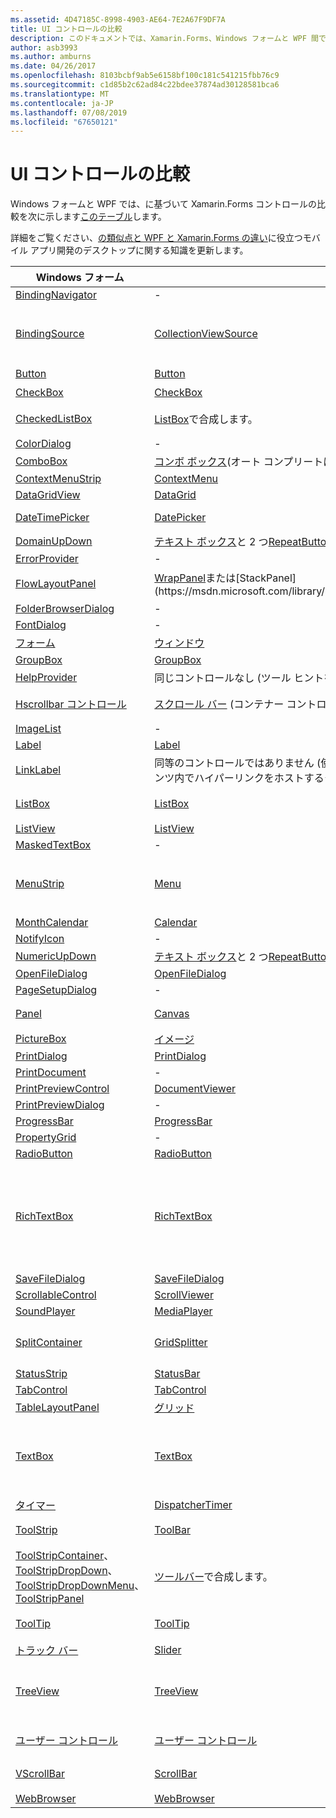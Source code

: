 ```yaml
---
ms.assetid: 4D47185C-8998-4903-AE64-7E2A67F9DF7A
title: UI コントロールの比較
description: このドキュメントでは、Xamarin.Forms、Windows フォームと WPF 間で UI コントロールの比較を示します。 Xamarin.Forms の WPF とを比較するその他のドキュメントにもリンクします。
author: asb3993
ms.author: amburns
ms.date: 04/26/2017
ms.openlocfilehash: 8103bcbf9ab5e6158bf100c181c541215fbb76c9
ms.sourcegitcommit: c1d85b2c62ad84c22bdee37874ad30128581bca6
ms.translationtype: MT
ms.contentlocale: ja-JP
ms.lasthandoff: 07/08/2019
ms.locfileid: "67650121"
---
```

# <a name="ui-controls-comparison"></a>UI コントロールの比較

Windows フォームと WPF では、に基づいて Xamarin.Forms コントロールの比較を次に示します[このテーブル](/dotnet/framework/wpf/advanced/windows-forms-controls-and-equivalent-wpf-controls)します。

詳細をご覧ください、[の類似点と WPF と Xamarin.Forms の違い](wpf.md)に役立つモバイル アプリ開発のデスクトップに関する知識を更新します。

|Windows フォーム|WPF|Xamarin.Forms|
|--- |--- |--- |
|[BindingNavigator](https://msdn.microsoft.com/library/system.windows.forms.bindingnavigator(v=vs.110).aspx)|-|-|
|[BindingSource](https://msdn.microsoft.com/library/system.windows.forms.bindingsource(v=vs.110).aspx)|[CollectionViewSource](https://msdn.microsoft.com/library/system.windows.data.collectionviewsource(v=vs.110).aspx)|次のようなプロパティをバインドします。 BindingContext|
|[Button](https://msdn.microsoft.com/library/system.windows.forms.button(v=vs.110).aspx)|[Button](https://msdn.microsoft.com/library/system.windows.controls.button(v=vs.110).aspx)|ボタン|
|[CheckBox](https://msdn.microsoft.com/library/system.windows.forms.checkbox(v=vs.110).aspx)|[CheckBox](https://msdn.microsoft.com/library/system.windows.controls.checkbox(v=vs.110).aspx)|切り替え|
|[CheckedListBox](https://msdn.microsoft.com/library/system.windows.forms.checkedlistbox(v=vs.110).aspx)|[ListBox](https://msdn.microsoft.com/library/system.windows.controls.listbox(v=vs.110).aspx)で合成します。|ListView で合成します。|
|[ColorDialog](https://msdn.microsoft.com/library/system.windows.forms.colordialog(v=vs.110).aspx)|-|-|
|[ComboBox](https://msdn.microsoft.com/library/system.windows.forms.combobox(v=vs.110).aspx)|[コンボ ボックス](https://msdn.microsoft.com/library/system.windows.controls.combobox(v=vs.110).aspx)(オート コンプリートはサポートされません)|ピッカー|
|[ContextMenuStrip](https://msdn.microsoft.com/library/system.windows.forms.contextmenustrip(v=vs.110).aspx)|[ContextMenu](https://msdn.microsoft.com/library/system.windows.controls.contextmenu(v=vs.110).aspx)|-|
|[DataGridView](https://msdn.microsoft.com/library/system.windows.forms.datagridview(v=vs.110).aspx)|[DataGrid](https://msdn.microsoft.com/library/system.windows.controls.datagrid(v=vs.110).aspx)|-|
|[DateTimePicker](https://msdn.microsoft.com/library/system.windows.forms.datetimepicker(v=vs.110).aspx)|[DatePicker](https://msdn.microsoft.com/library/system.windows.controls.datepicker(v=vs.110).aspx)|DatePicker & TimePicker|
|[DomainUpDown](https://msdn.microsoft.com/library/system.windows.forms.domainupdown(v=vs.110).aspx)|[テキスト ボックス](https://msdn.microsoft.com/library/system.windows.controls.textbox(v=vs.110).aspx)と 2 つ[RepeatButton](https://msdn.microsoft.com/library/system.windows.controls.primitives.repeatbutton(v=vs.110).aspx)コントロール。|ステッパ|
|[ErrorProvider](https://msdn.microsoft.com/library/system.windows.forms.errorprovider(v=vs.110).aspx)|-|-|
|[FlowLayoutPanel](https://msdn.microsoft.com/library/system.windows.forms.flowlayoutpanel(v=vs.110).aspx)|[WrapPanel](https://msdn.microsoft.com/library/system.windows.controls.wrappanel(v=vs.110).aspx)または[StackPanel](https://msdn.microsoft.com/library/system.windows.controls.stackpanel(v=vs.110).aspx)|StackLayout または FlexLayout|
|[FolderBrowserDialog](https://msdn.microsoft.com/library/system.windows.forms.folderbrowserdialog(v=vs.110).aspx)|-|-|
|[FontDialog](https://msdn.microsoft.com/library/system.windows.forms.fontdialog(v=vs.110).aspx)|-|-|
|[フォーム](https://msdn.microsoft.com/library/system.windows.forms.form(v=vs.110).aspx)|[ウィンドウ](https://msdn.microsoft.com/library/system.windows.window(v=vs.110).aspx)|ページ|
|[GroupBox](https://msdn.microsoft.com/library/system.windows.forms.groupbox(v=vs.110).aspx)|[GroupBox](https://msdn.microsoft.com/library/system.windows.controls.groupbox(v=vs.110).aspx)|-|
|[HelpProvider](https://msdn.microsoft.com/library/system.windows.forms.helpprovider(v=vs.110).aspx)|同じコントロールなし (ツール ヒントを使用します)。|-|
|[Hscrollbar コントロール](https://msdn.microsoft.com/library/system.windows.forms.hscrollbar(v=vs.110).aspx)|[スクロール バー](https://msdn.microsoft.com/library/system.windows.controls.primitives.scrollbar(v=vs.110).aspx) (コンテナー コントロールに組み込まれているスクロール)|ScrollView を使用します。|
|[ImageList](https://msdn.microsoft.com/library/system.windows.forms.imagelist(v=vs.110).aspx)|-|-|
|[Label](https://msdn.microsoft.com/library/system.windows.forms.label(v=vs.110).aspx)|[Label](https://msdn.microsoft.com/library/system.windows.controls.label(v=vs.110).aspx)|group1|
|[LinkLabel](https://msdn.microsoft.com/library/system.windows.forms.linklabel(v=vs.110).aspx)|同等のコントロールではありません (使用することができます、[ハイパーリンク](https://msdn.microsoft.com/library/system.windows.documents.hyperlink(v=vs.110).aspx)フロー コンテンツ内でハイパーリンクをホストするクラス)。|-|
|[ListBox](https://msdn.microsoft.com/library/system.windows.forms.listbox(v=vs.110).aspx)|[ListBox](https://msdn.microsoft.com/library/system.windows.controls.listbox(v=vs.110).aspx)|ListView を使用します。|
|[ListView](https://msdn.microsoft.com/library/system.windows.forms.listview(v=vs.110).aspx)|[ListView](https://msdn.microsoft.com/library/system.windows.controls.listview(v=vs.110).aspx)|ListView|
|[MaskedTextBox](https://msdn.microsoft.com/library/system.windows.forms.maskedtextbox(v=vs.110).aspx)|-|-|
|[MenuStrip](https://msdn.microsoft.com/library/system.windows.forms.menustrip(v=vs.110).aspx)|[Menu](https://msdn.microsoft.com/library/system.windows.controls.menu(v=vs.110).aspx)|MasterDetailPage または TabbedPage を検討してください。|
|[MonthCalendar](https://msdn.microsoft.com/library/system.windows.forms.monthcalendar(v=vs.110).aspx)|[Calendar](https://msdn.microsoft.com/library/system.windows.controls.calendar(v=vs.110).aspx)|-|
|[NotifyIcon](https://msdn.microsoft.com/library/system.windows.forms.notifyicon(v=vs.110).aspx)|-|-|
|[NumericUpDown](https://msdn.microsoft.com/library/system.windows.forms.numericupdown(v=vs.110).aspx)|[テキスト ボックス](https://msdn.microsoft.com/library/system.windows.controls.textbox(v=vs.110).aspx)と 2 つ[RepeatButton](https://msdn.microsoft.com/library/system.windows.controls.primitives.repeatbutton(v=vs.110).aspx)コントロール。|ステッパ|
|[OpenFileDialog](https://msdn.microsoft.com/library/system.windows.forms.openfiledialog(v=vs.110).aspx)|[OpenFileDialog](https://msdn.microsoft.com/library/microsoft.win32.openfiledialog(v=vs.110).aspx)|-|
|[PageSetupDialog](https://msdn.microsoft.com/library/system.windows.forms.pagesetupdialog(v=vs.110).aspx)|-|-|
|[Panel](https://msdn.microsoft.com/library/system.windows.forms.panel(v=vs.110).aspx)|[Canvas](https://msdn.microsoft.com/library/system.windows.controls.canvas(v=vs.110).aspx)|ビューまたは AbsoluteLayout|
|[PictureBox](https://msdn.microsoft.com/library/system.windows.forms.picturebox(v=vs.110).aspx)|[イメージ](https://msdn.microsoft.com/library/system.windows.controls.image(v=vs.110).aspx)|イメージ|
|[PrintDialog](https://msdn.microsoft.com/library/system.windows.forms.printdialog(v=vs.110).aspx)|[PrintDialog](https://msdn.microsoft.com/library/system.windows.controls.printdialog(v=vs.110).aspx)|-|
|[PrintDocument](https://msdn.microsoft.com/library/system.drawing.printing.printdocument(v=vs.110).aspx)|-|-|
|[PrintPreviewControl](https://msdn.microsoft.com/library/system.windows.forms.printpreviewcontrol(v=vs.110).aspx)|[DocumentViewer](https://msdn.microsoft.com/library/system.windows.controls.documentviewer(v=vs.110).aspx)|-|
|[PrintPreviewDialog](https://msdn.microsoft.com/library/system.windows.forms.printpreviewdialog(v=vs.110).aspx)|-|-|
|[ProgressBar](https://msdn.microsoft.com/library/system.windows.forms.progressbar(v=vs.110).aspx)|[ProgressBar](https://msdn.microsoft.com/library/system.windows.controls.progressbar(v=vs.110).aspx)|ProgressBar|
|[PropertyGrid](https://msdn.microsoft.com/library/system.windows.forms.propertygrid(v=vs.110).aspx)|-|-|
|[RadioButton](https://msdn.microsoft.com/library/system.windows.forms.radiobutton(v=vs.110).aspx)|[RadioButton](https://msdn.microsoft.com/library/system.windows.controls.radiobutton(v=vs.110).aspx)|-|
|[RichTextBox](https://msdn.microsoft.com/library/system.windows.forms.richtextbox(v=vs.110).aspx)|[RichTextBox](https://msdn.microsoft.com/library/system.windows.controls.richtextbox(v=vs.110).aspx)|エディターでは、(書式設定された) リッチ テキストの 1 つの行のテキストのエントリはサポートされていません|
|[SaveFileDialog](https://msdn.microsoft.com/library/system.windows.forms.savefiledialog(v=vs.110).aspx)|[SaveFileDialog](https://msdn.microsoft.com/library/microsoft.win32.savefiledialog(v=vs.110).aspx)|-|
|[ScrollableControl](https://msdn.microsoft.com/library/system.windows.forms.scrollablecontrol(v=vs.110).aspx)|[ScrollViewer](https://msdn.microsoft.com/library/system.windows.controls.scrollviewer(v=vs.110).aspx)|ScrollView|
|[SoundPlayer](https://msdn.microsoft.com/library/system.media.soundplayer(v=vs.110).aspx)|[MediaPlayer](https://msdn.microsoft.com/library/system.windows.media.mediaplayer(v=vs.110).aspx)|-|
|[SplitContainer](https://msdn.microsoft.com/library/system.windows.forms.splitcontainer(v=vs.110).aspx)|[GridSplitter](https://msdn.microsoft.com/library/system.windows.controls.gridsplitter(v=vs.110).aspx)|MasterDetailPage を検討してください。|
|[StatusStrip](https://msdn.microsoft.com/library/system.windows.forms.statusstrip(v=vs.110).aspx)|[StatusBar](https://msdn.microsoft.com/library/system.windows.controls.primitives.statusbar(v=vs.110).aspx)|-|
|[TabControl](https://msdn.microsoft.com/library/system.windows.forms.tabcontrol(v=vs.110).aspx)|[TabControl](https://msdn.microsoft.com/library/system.windows.controls.tabcontrol(v=vs.110).aspx)|TabbedPage|
|[TableLayoutPanel](https://msdn.microsoft.com/library/system.windows.forms.tablelayoutpanel(v=vs.110).aspx)|[グリッド](https://msdn.microsoft.com/library/system.windows.controls.grid(v=vs.110).aspx)|グリッド|
|[TextBox](https://msdn.microsoft.com/library/system.windows.forms.textbox(v=vs.110).aspx)|[TextBox](https://msdn.microsoft.com/library/system.windows.controls.textbox(v=vs.110).aspx)|エディターでリッチ (書式設定された) テキストがサポートされていません|
|[タイマー](https://msdn.microsoft.com/library/system.windows.forms.timer(v=vs.110).aspx)|[DispatcherTimer](https://msdn.microsoft.com/library/system.windows.threading.dispatchertimer(v=vs.110).aspx)|Device.StartTime()|
|[ToolStrip](https://msdn.microsoft.com/library/system.windows.forms.toolstrip(v=vs.110).aspx)|[ToolBar](https://msdn.microsoft.com/library/system.windows.controls.toolbar(v=vs.110).aspx)|Page.ToolbarItems と ToolbarItem|
|[ToolStripContainer](https://msdn.microsoft.com/library/system.windows.forms.toolstripcontainer(v=vs.110).aspx)、 [ToolStripDropDown](https://msdn.microsoft.com/library/system.windows.forms.toolstripdropdown(v=vs.110).aspx)、 [ToolStripDropDownMenu](https://msdn.microsoft.com/library/system.windows.forms.toolstripdropdownmenu(v=vs.110).aspx)、 [ToolStripPanel](https://msdn.microsoft.com/library/system.windows.forms.toolstrippanel(v=vs.110).aspx)|[ツールバー](https://msdn.microsoft.com/library/system.windows.controls.toolbar(v=vs.110).aspx)で合成します。|Page.ToolbarItems と合成で ToolbarItem|
|[ToolTip](https://msdn.microsoft.com/library/system.windows.forms.tooltip(v=vs.110).aspx)|[ToolTip](https://msdn.microsoft.com/library/system.windows.controls.tooltip(v=vs.110).aspx)|ユーザー補助機能を使用します。|
|[トラック バー](https://msdn.microsoft.com/library/system.windows.forms.trackbar(v=vs.110).aspx)|[Slider](https://msdn.microsoft.com/library/system.windows.controls.slider(v=vs.110).aspx)|スライダー|
|[TreeView](https://msdn.microsoft.com/library/system.windows.forms.treeview(v=vs.110).aspx)|[TreeView](https://msdn.microsoft.com/library/system.windows.controls.treeview(v=vs.110).aspx)|NavigationPage で階層の ListView を検討してください。|
|[ユーザー コントロール](https://msdn.microsoft.com/library/system.windows.forms.usercontrol(v=vs.110).aspx)|[ユーザー コントロール](https://msdn.microsoft.com/library/system.windows.controls.usercontrol(v=vs.110).aspx)|ビューとカスタム レンダラー|
|[VScrollBar](https://msdn.microsoft.com/library/system.windows.forms.vscrollbar(v=vs.110).aspx)|[ScrollBar](https://msdn.microsoft.com/library/system.windows.controls.primitives.scrollbar(v=vs.110).aspx)|ScrollView を使用します。|
|[WebBrowser](https://msdn.microsoft.com/library/system.windows.forms.webbrowser(v=vs.110).aspx)|[WebBrowser](https://msdn.microsoft.com/library/system.windows.controls.webbrowser(v=vs.110).aspx)|WebView|
